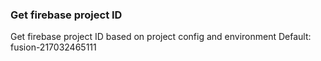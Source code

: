 ### Get firebase project ID 

Get firebase project ID based on project config and environment
Default: fusion-217032465111